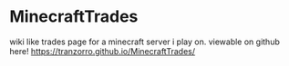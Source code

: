 # MinecraftTrades
wiki like trades page for a minecraft server i play on.
viewable on github here! https://tranzorro.github.io/MinecraftTrades/
